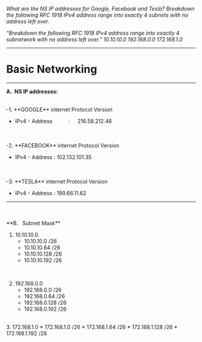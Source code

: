 *What are the NS IP addresses for Google, Facebook and Tesla? Breakdown the following RFC 1918 IPv4 address range into exactly 4 subnets with no address left over.*

*“Breakdown the following RFC 1918 IPv4 address range into exactly 4*
*subnetwork with no address left over.”*
*10.10.10.0*
*192.168.0.0*
*172.168.1.0*

- - -

# Basic Networking

- - -

**A.  NS IP addresses:**

<br>
-1. **GOOGLE**
internet Protocol Version

* IPv4 - Address           :     216.58.212.46

<br>
<br>
-2. **FACEBOOK**
internet Protocol Version

* IPv4 - Address : 102.132.101.35

<br>
<br>
-3. **TESLA**
internet Protocol Version

* IPv4 - Address : 199.66.11.62

- - -

<br>
<br>
**B.   Subnet Mask**

<br>

1. 10.10.10.0.
   * 10.10.10.0 /26
   * 10.10.10.64  /26
   * 10.10.10.128 /26
   * 10.10.10.192 /26
<br>

2. 192.168.0.0
   * 192.168.0.0  /26
   * 192.168.0.64  /26
   * 192.168.0.128  /26
   * 192.168.0.192  /26
<br>
3. 172.168.1.0
   * 172.168.1.0  /26
   * 172.168.1.64   /26
   * 172.168.1.128  /26
   * 172.168.1.192  /26
